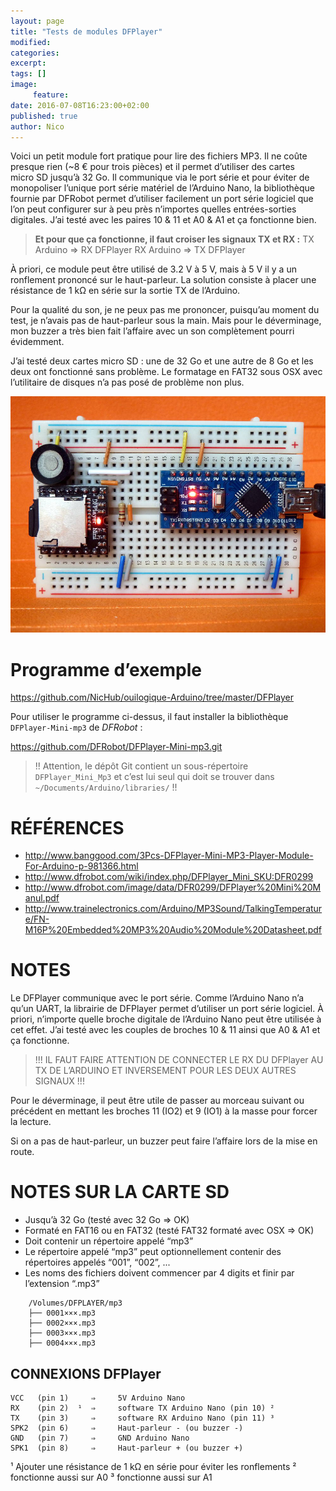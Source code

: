 ```yaml
---
layout: page
title: "Tests de modules DFPlayer"
modified:
categories:
excerpt:
tags: []
image:
     feature:
date: 2016-07-08T16:23:00+02:00
published: true
author: Nico
---
```



Voici un petit module fort pratique pour lire des fichiers MP3. Il ne coûte presque rien (~8 € pour trois pièces) et il permet d’utiliser des cartes micro SD jusqu’à 32 Go. Il communique via le port série et pour éviter de monopoliser l’unique port série matériel de l’Arduino Nano, la bibliothèque fournie par DFRobot permet d’utiliser facilement un port série logiciel que l’on peut configurer sur à peu près n’importes quelles entrées-sorties digitales. J’ai testé avec les paires 10 & 11 et A0 & A1 et ça fonctionne bien.

> **Et pour que ça fonctionne, il faut croiser les signaux TX et RX :**
> TX Arduino ⇒ RX DFPlayer
> RX Arduino ⇒ TX DFPlayer


À priori, ce module peut être utilisé de 3.2 V à 5 V, mais à 5 V il y a un ronflement prononcé sur le haut-parleur. La solution consiste à placer une résistance de 1 kΩ en série sur la sortie TX de l’Arduino.

Pour la qualité du son, je ne peux pas me prononcer, puisqu’au moment du test, je n’avais pas de haut-parleur sous la main. Mais pour le déverminage, mon buzzer a très bien fait l’affaire avec un son complètement pourri évidemment.

J’ai testé deux cartes micro SD : une de 32 Go et une autre de 8 Go et les deux ont fonctionné sans problème. Le formatage en FAT32 sous OSX avec l’utilitaire de disques n’a pas posé de problème non plus.

![...](/files/2016-07-08-tests_DFPlayer/images/2016-07-08-tests_DFPlayer_001_lowres.jpg)


# Programme d’exemple

<https://github.com/NicHub/ouilogique-Arduino/tree/master/DFPlayer>

Pour utiliser le programme ci-dessus, il faut installer la bibliothèque `DFPlayer-Mini-mp3` de *DFRobot* :

<https://github.com/DFRobot/DFPlayer-Mini-mp3.git>

> !! Attention, le dépôt Git contient un sous-répertoire `DFPlayer_Mini_Mp3` et c’est lui seul qui doit se trouver dans `~/Documents/Arduino/libraries/` !!



# RÉFÉRENCES
- <http://www.banggood.com/3Pcs-DFPlayer-Mini-MP3-Player-Module-For-Arduino-p-981366.html>
- <http://www.dfrobot.com/wiki/index.php/DFPlayer_Mini_SKU:DFR0299>
- <http://www.dfrobot.com/image/data/DFR0299/DFPlayer%20Mini%20Manul.pdf>
- <http://www.trainelectronics.com/Arduino/MP3Sound/TalkingTemperature/FN-M16P%20Embedded%20MP3%20Audio%20Module%20Datasheet.pdf>

# NOTES

Le DFPlayer communique avec le port série. Comme l’Arduino Nano n’a qu’un UART, la librairie de DFPlayer permet d’utiliser un port série logiciel. À priori, n’importe quelle broche digitale de l’Arduino Nano peut être utilisée à cet effet. J’ai testé avec les couples de broches 10 & 11 ainsi que A0 & A1 et ça fonctionne.

> !!! IL FAUT FAIRE ATTENTION DE CONNECTER LE RX DU DFPlayer AU TX DE L’ARDUINO ET INVERSEMENT POUR LES DEUX AUTRES SIGNAUX !!!

Pour le déverminage, il peut être utile de passer au morceau suivant ou précédent en mettant les broches 11 (IO2) et 9 (IO1) à la masse pour forcer la lecture.

Si on a pas de haut-parleur, un buzzer peut faire l’affaire lors de la mise en route.


# NOTES SUR LA  CARTE SD

- Jusqu’à 32 Go (testé avec 32 Go ⇒ OK)
- Formaté en FAT16 ou en FAT32 (testé FAT32 formaté avec OSX ⇒ OK)
- Doit contenir un répertoire appelé “mp3”
- Le répertoire appelé “mp3” peut optionnellement contenir des répertoires appelés “001”, “002”, ...
- Les noms des fichiers doivent commencer par 4 digits et finir par l’extension “.mp3”

~~~
	/Volumes/DFPLAYER/mp3
	├── 0001×××.mp3
	├── 0002×××.mp3
	├── 0003×××.mp3
	├── 0004×××.mp3
~~~

## CONNEXIONS DFPlayer

	VCC   (pin 1)     ⇒     5V Arduino Nano
	RX    (pin 2)  ¹  ⇒     software TX Arduino Nano (pin 10) ²
	TX    (pin 3)     ⇒     software RX Arduino Nano (pin 11) ³
	SPK2  (pin 6)     ⇒     Haut-parleur - (ou buzzer -)
	GND   (pin 7)     ⇒     GND Arduino Nano
	SPK1  (pin 8)     ⇒     Haut-parleur + (ou buzzer +)

¹ Ajouter une résistance de 1 kΩ en série pour éviter les ronflements
² fonctionne aussi sur A0
³ fonctionne aussi sur A1

